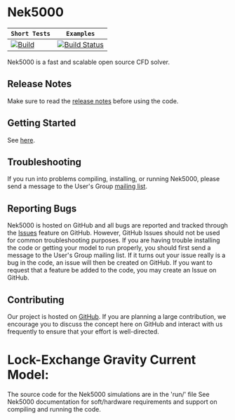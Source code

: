 # Nek5000

| **`Short Tests`** | **`Examples`** |
|-----------------|---------------------|
| [![Build](https://travis-ci.com/Nek5000/Nek5000.svg?branch=master)](https://travis-ci.com/Nek5000/Nek5000) | [![Build Status](https://jenkins-ci.cels.anl.gov/buildStatus/icon?job=Nek5000)](https://jenkins-ci.cels.anl.gov/job/Nek5000/) |

Nek5000 is a fast and scalable open source CFD solver.

## Release Notes
Make sure to read the [release notes](https://github.com/Nek5000/Nek5000/blob/master/RELEASE.md) before using the code.

## Getting Started

See [here](http://nek5000.github.io/NekDoc/quickstart.html). 

## Troubleshooting

If you run into problems compiling, installing, or running Nek5000, please send a message to the User's Group [mailing list](https://groups.google.com/forum/#!forum/nek5000).

## Reporting Bugs
Nek5000 is hosted on GitHub and all bugs are reported and tracked through the [Issues](https://github.com/Nek5000/Nek5000/issues) feature on GitHub. However, GitHub Issues should not be used for common troubleshooting purposes. If you are having trouble installing the code or getting your model to run properly, you should first send a message to the User's Group mailing list. If it turns out your issue really is a bug in the code, an issue will then be created on GitHub. If you want to request that a feature be added to the code, you may create an Issue on GitHub.

## Contributing

Our project is hosted on [GitHub](https://github.com/Nek5000). If you are planning a large contribution, we encourage you to discuss the concept here on GitHub and interact with us frequently to ensure that your effort is well-directed.

Lock-Exchange Gravity Current Model:
===================================
The source code for the Nek5000 simulations are in the 'run/' file
See Nek5000 documentation for soft/hardware requirements and support on compiling and running the code.
